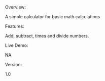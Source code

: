 Overview:

A simple calculator for basic math calculations

Features:

Add, subtract, times and divide numbers.

Live Demo:

NA

Version:

1.0
